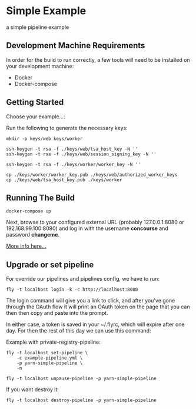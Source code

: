 Simple Example
==============

a simple pipeline example

Development Machine Requirements
--------------------------------

In order for the build to run correctly, a few tools will need to be installed on your
development machine:

* Docker
* Docker-compose

Getting Started
---------------

Choose your example...: 

Run the following to generate the necessary keys:
```
mkdir -p keys/web keys/worker

ssh-keygen -t rsa -f ./keys/web/tsa_host_key -N ''
ssh-keygen -t rsa -f ./keys/web/session_signing_key -N ''

ssh-keygen -t rsa -f ./keys/worker/worker_key -N ''

cp ./keys/worker/worker_key.pub ./keys/web/authorized_worker_keys
cp ./keys/web/tsa_host_key.pub ./keys/worker
```

Running The Build
-----------------

```
docker-compose up
```

Next, browse to your configured external URL (probably 127.0.0.1:8080 or 192.168.99.100:8080) and log in with the username **concourse** and password **changeme**.

[More info here...](https://concourse.ci/single-page.html#docker-repository)

Upgrade or set pipeline
-----------------------

For override our pipelines and pipelines config, we have to run:

```
fly -t localhost login -k -c http://localhost:8080
```

The login command will give you a link to click, and after you've gone through the OAuth flow it will print an OAuth token on the page that you can then then copy and paste into the prompt.

In either case, a token is saved in your ~/.flyrc, which will expire after one day. For then the rest of this day we can use this command:

Example with private-registry-pipeline:

```
fly -t localhost set-pipeline \
    -c example-pipeline.yml \
    -p yarn-simple-pipeline \
    -n
    
fly -t localhost unpause-pipeline -p yarn-simple-pipeline
```

If you want destroy it:

```
fly -t localhost destroy-pipeline -p yarn-simple-pipeline
```
